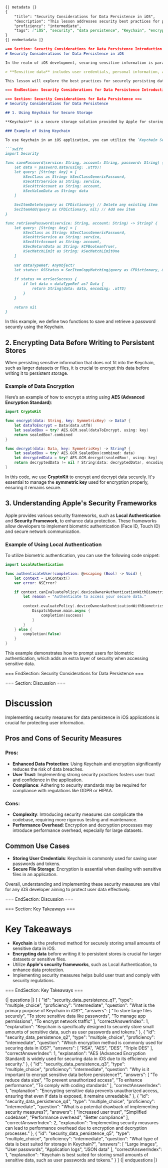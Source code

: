 ```markdown
{| metadata |}
{
    "title": "Security Considerations for Data Persistence in iOS",
    "description": "This lesson addresses security best practices for persisting sensitive information in iOS applications.",
    "proficiency": "intermediate",
    "tags": ["iOS", "security", "data persistence", "Keychain", "encryption", "Apple security frameworks"]
}
{| endmetadata |}

=== Section: Security Considerations for Data Persistence Introduction ===
# Security Considerations for Data Persistence in iOS

In the realm of iOS development, securing sensitive information is paramount. **Data persistence** refers to the methods and techniques used to store data so that it can be retrieved later. However, without appropriate security measures, this data can be vulnerable to unauthorized access and exploitation. 

> **Sensitive data** includes user credentials, personal information, and any data that could compromise user privacy or application integrity. 

This lesson will explore the best practices for securely persisting data in iOS applications, focusing on the use of **Keychain**, data encryption, and leveraging Apple's security frameworks.

=== EndSection: Security Considerations for Data Persistence Introduction ===

=== Section: Security Considerations for Data Persistence ===
# Security Considerations for Data Persistence

## 1. Using Keychain for Secure Storage

**Keychain** is a secure storage solution provided by Apple for storing small amounts of sensitive data. Unlike other storage methods, such as UserDefaults or file systems, Keychain encrypts the data and provides a secure way to store passwords, tokens, and certificates.

### Example of Using Keychain

To use Keychain in an iOS application, you can utilize the `Keychain Services` API. Here’s a brief example of how to save and retrieve a password:

```swift
import Security

func savePassword(service: String, account: String, password: String) {
    let data = password.data(using: .utf8)!
    let query: [String: Any] = [
        kSecClass as String: kSecClassGenericPassword,
        kSecAttrService as String: service,
        kSecAttrAccount as String: account,
        kSecValueData as String: data
    ]
    
    SecItemDelete(query as CFDictionary) // Delete any existing item
    SecItemAdd(query as CFDictionary, nil) // Add new item
}

func retrievePassword(service: String, account: String) -> String? {
    let query: [String: Any] = [
        kSecClass as String: kSecClassGenericPassword,
        kSecAttrService as String: service,
        kSecAttrAccount as String: account,
        kSecReturnData as String: kCFBooleanTrue!,
        kSecMatchLimit as String: kSecMatchLimitOne
    ]
    
    var dataTypeRef: AnyObject?
    let status: OSStatus = SecItemCopyMatching(query as CFDictionary, &dataTypeRef)
    
    if status == errSecSuccess {
        if let data = dataTypeRef as? Data {
            return String(data: data, encoding: .utf8)
        }
    }
    
    return nil
}
```

In this example, we define two functions to save and retrieve a password securely using the Keychain.

## 2. Encrypting Data Before Writing to Persistent Stores

When persisting sensitive information that does not fit into the Keychain, such as larger datasets or files, it is crucial to encrypt this data before writing it to persistent storage. 

### Example of Data Encryption

Here’s an example of how to encrypt a string using **AES (Advanced Encryption Standard)**:

```swift
import CryptoKit

func encrypt(data: String, key: SymmetricKey) -> Data? {
    let dataToEncrypt = Data(data.utf8)
    let sealedBox = try? AES.GCM.seal(dataToEncrypt, using: key)
    return sealedBox?.combined
}

func decrypt(data: Data, key: SymmetricKey) -> String? {
    let sealedBox = try? AES.GCM.SealedBox(combined: data)
    let decryptedData = try? AES.GCM.decrypt(sealedBox!, using: key)
    return decryptedData != nil ? String(data: decryptedData!, encoding: .utf8) : nil
}
```

In this code, we use **CryptoKit** to encrypt and decrypt data securely. It's essential to manage the **symmetric key** used for encryption properly, ensuring it remains secure.

## 3. Understanding Apple's Security Frameworks

Apple provides various security frameworks, such as **Local Authentication** and **Security Framework**, to enhance data protection. These frameworks allow developers to implement biometric authentication (Face ID, Touch ID) and secure network communication.

### Example of Using Local Authentication

To utilize biometric authentication, you can use the following code snippet:

```swift
import LocalAuthentication

func authenticateUser(completion: @escaping (Bool) -> Void) {
    let context = LAContext()
    var error: NSError?

    if context.canEvaluatePolicy(.deviceOwnerAuthenticationWithBiometrics, error: &error) {
        let reason = "Authenticate to access your secure data."
        
        context.evaluatePolicy(.deviceOwnerAuthenticationWithBiometrics, localizedReason: reason) { success, authenticationError in
            DispatchQueue.main.async {
                completion(success)
            }
        }
    } else {
        completion(false)
    }
}
```

This example demonstrates how to prompt users for biometric authentication, which adds an extra layer of security when accessing sensitive data.

=== EndSection: Security Considerations for Data Persistence ===

=== Section: Discussion ===
# Discussion

Implementing security measures for data persistence in iOS applications is crucial for protecting user information. 

## Pros and Cons of Security Measures

### Pros:
- **Enhanced Data Protection**: Using Keychain and encryption significantly reduces the risk of data breaches.
- **User Trust**: Implementing strong security practices fosters user trust and confidence in the application.
- **Compliance**: Adhering to security standards may be required for compliance with regulations like GDPR or HIPAA.

### Cons:
- **Complexity**: Introducing security measures can complicate the codebase, requiring more rigorous testing and maintenance.
- **Performance Overhead**: Encryption and decryption processes may introduce performance overhead, especially for large datasets.

## Common Use Cases
- **Storing User Credentials**: Keychain is commonly used for saving user passwords and tokens.
- **Secure File Storage**: Encryption is essential when dealing with sensitive files in an application.

Overall, understanding and implementing these security measures are vital for any iOS developer aiming to protect user data effectively.

=== EndSection: Discussion ===

=== Section: Key Takeaways ===
# Key Takeaways

- **Keychain** is the preferred method for securely storing small amounts of sensitive data in iOS.
- **Encrypting data** before writing it to persistent stores is crucial for larger datasets or sensitive files.
- Utilize **Apple's security frameworks**, such as Local Authentication, to enhance data protection.
- Implementing security measures helps build user trust and comply with security regulations.

=== EndSection: Key Takeaways ===

{| questions |}
[
    {
        "id": "security_data_persistence_q1",
        "type": "multiple_choice",
        "proficiency": "intermediate",
        "question": "What is the primary purpose of Keychain in iOS?",
        "answers": [
            "To store large files securely",
            "To store sensitive data like passwords",
            "To manage app permissions",
            "To encrypt network traffic"
        ],
        "correctAnswerIndex": 1,
        "explanation": "Keychain is specifically designed to securely store small amounts of sensitive data, such as user passwords and tokens."
    },
    {
        "id": "security_data_persistence_q2",
        "type": "multiple_choice",
        "proficiency": "intermediate",
        "question": "Which encryption method is commonly used for securing data in iOS?",
        "answers": [
            "RSA",
            "AES",
            "DES",
            "Triple DES"
        ],
        "correctAnswerIndex": 1,
        "explanation": "AES (Advanced Encryption Standard) is widely used for securing data in iOS due to its efficiency and security."
    },
    {
        "id": "security_data_persistence_q3",
        "type": "multiple_choice",
        "proficiency": "intermediate",
        "question": "Why is it important to encrypt sensitive data before persistence?",
        "answers": [
            "To reduce data size",
            "To prevent unauthorized access",
            "To enhance performance",
            "To comply with coding standards"
        ],
        "correctAnswerIndex": 1,
        "explanation": "Encrypting sensitive data prevents unauthorized access, ensuring that even if data is exposed, it remains unreadable."
    },
    {
        "id": "security_data_persistence_q4",
        "type": "multiple_choice",
        "proficiency": "intermediate",
        "question": "What is a potential drawback of implementing security measures?",
        "answers": [
            "Increased user trust",
            "Simplified codebase",
            "Performance overhead",
            "Better compliance"
        ],
        "correctAnswerIndex": 2,
        "explanation": "Implementing security measures can lead to performance overhead due to encryption and decryption processes."
    },
    {
        "id": "security_data_persistence_q5",
        "type": "multiple_choice",
        "proficiency": "intermediate",
        "question": "What type of data is best suited for storage in Keychain?",
        "answers": [
            "Large images",
            "User passwords",
            "Application logs",
            "JSON data"
        ],
        "correctAnswerIndex": 1,
        "explanation": "Keychain is best suited for storing small amounts of sensitive data, such as user passwords and tokens."
    }
]
{| endquestions |}
```
